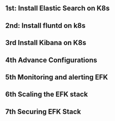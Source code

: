## 1st: Install Elastic Search on K8s
## 2nd: Install fluntd on k8s
## 3rd Install Kibana on K8s
## 4th Advance Configurations
## 5th Monitoring and alerting EFK
## 6th Scaling the EFK stack
## 7th Securing EFK Stack
